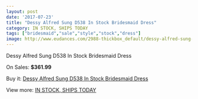 ```yaml
---
layout: post
date: '2017-07-23'
title: "Dessy Alfred Sung D538 In Stock Bridesmaid Dress"
category: IN STOCK, SHIPS TODAY
tags: ["bridesmaid","sale","style","stock","dress"]
image: http://www.eudances.com/2988-thickbox_default/dessy-alfred-sung-d538-in-stock-bridesmaid-dress.jpg
---
```

Dessy Alfred Sung D538 In Stock Bridesmaid Dress

On Sales: **$361.99**
<a href="https://www.eudances.com/en/in-stock-ships-today/1038-dessy-alfred-sung-d538-in-stock-bridesmaid-dress.html"><amp-img layout="responsive" width="600" height="600" src="//www.eudances.com/2988-thickbox_default/dessy-alfred-sung-d538-in-stock-bridesmaid-dress.jpg" alt="Dessy Alfred Sung D538 In Stock Bridesmaid Dress 0" /></a>
<a href="https://www.eudances.com/en/in-stock-ships-today/1038-dessy-alfred-sung-d538-in-stock-bridesmaid-dress.html"><amp-img layout="responsive" width="600" height="600" src="//www.eudances.com/2993-thickbox_default/dessy-alfred-sung-d538-in-stock-bridesmaid-dress.jpg" alt="Dessy Alfred Sung D538 In Stock Bridesmaid Dress 1" /></a>
<a href="https://www.eudances.com/en/in-stock-ships-today/1038-dessy-alfred-sung-d538-in-stock-bridesmaid-dress.html"><amp-img layout="responsive" width="600" height="600" src="//www.eudances.com/2992-thickbox_default/dessy-alfred-sung-d538-in-stock-bridesmaid-dress.jpg" alt="Dessy Alfred Sung D538 In Stock Bridesmaid Dress 2" /></a>
<a href="https://www.eudances.com/en/in-stock-ships-today/1038-dessy-alfred-sung-d538-in-stock-bridesmaid-dress.html"><amp-img layout="responsive" width="600" height="600" src="//www.eudances.com/2991-thickbox_default/dessy-alfred-sung-d538-in-stock-bridesmaid-dress.jpg" alt="Dessy Alfred Sung D538 In Stock Bridesmaid Dress 3" /></a>
<a href="https://www.eudances.com/en/in-stock-ships-today/1038-dessy-alfred-sung-d538-in-stock-bridesmaid-dress.html"><amp-img layout="responsive" width="600" height="600" src="//www.eudances.com/2990-thickbox_default/dessy-alfred-sung-d538-in-stock-bridesmaid-dress.jpg" alt="Dessy Alfred Sung D538 In Stock Bridesmaid Dress 4" /></a>
<a href="https://www.eudances.com/en/in-stock-ships-today/1038-dessy-alfred-sung-d538-in-stock-bridesmaid-dress.html"><amp-img layout="responsive" width="600" height="600" src="//www.eudances.com/2989-thickbox_default/dessy-alfred-sung-d538-in-stock-bridesmaid-dress.jpg" alt="Dessy Alfred Sung D538 In Stock Bridesmaid Dress 5" /></a>

Buy it: [Dessy Alfred Sung D538 In Stock Bridesmaid Dress](https://www.eudances.com/en/in-stock-ships-today/1038-dessy-alfred-sung-d538-in-stock-bridesmaid-dress.html "Dessy Alfred Sung D538 In Stock Bridesmaid Dress")

View more: [IN STOCK, SHIPS TODAY](https://www.eudances.com/en/5-in-stock-ships-today "IN STOCK, SHIPS TODAY")